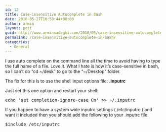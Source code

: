 ```yaml
---
id: 12
title: Case-insensitive Autocomplete in Bash
date: 2010-05-27T16:50:44+00:00
author: armin
layout: post
guid: http://www.arminsadeghi.com/2010/05/case-insensitive-autocomplete-in-bash/
permalink: /case-insensitive-autocomplete-in-bash/
categories:
  - General
---
```

I use auto complete on the command line all the time to avoid having to type the full name of a file. Love it. What I hate is how it&#8217;s case-sensitive in bash, so I can&#8217;t do &#8220;cd ~/desk&#8221; to go to the &#8220;~/Desktop&#8221; folder.

The fix for this is to use the shell input options file: **.inputrc**
  
Just set this one option and restart your shell:

<pre>echo 'set completion-ignore-case On' &gt;&gt; ~/.inputrc</pre>

If you happen to have a system wide inputrc settings ( /etc/inputrc ) and want it included then you should add the following to your .inputrc file:

<pre>$include /etc/inputrc</pre>